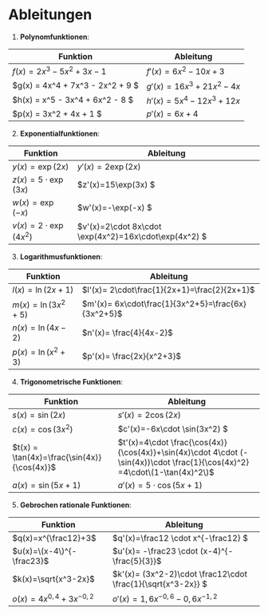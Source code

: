 # Ableitungen  

1. **Polynomfunktionen**:

|Funktion | Ableitung |
|-----| -----|
| $f(x) = 2x^3 - 5x^2 + 3x - 1$|      $f'(x)=6x^2-10x+3$|
| $g(x) = 4x^4 + 7x^3 - 2x^2 + 9  $|      $g'(x)=16x^3+21x^2-4x$|
|$h(x) = x^5 - 3x^4 + 6x^2 - 8 $|      $h'(x)=5x^4-12x^3+12x$|
| $p(x) = 3x^2 + 4x + 1     $|      $p'(x)=6x+4$|

2. **Exponentialfunktionen**:

|Funktion | Ableitung |
|-----|-----|
|$y(x) = \exp{(2x)}$ | $y'(x)=2\exp{(2x)}$|
|$z(x) = 5\cdot \exp{(3x)}$|$z'(x)=15\exp(3x) $|
|$w(x) = \exp{(-x)}$|$w'(x)=-\exp(-x) $|
|$v(x) = 2\cdot \exp{(4x^2)}$|$v'(x)=2\cdot 8x\cdot \exp(4x^2)=16x\cdot\exp(4x^2) $|

3. **Logarithmusfunktionen**:

|Funktion | Ableitung |
|-----|-----|
|$l(x) = \ln(2x + 1)$   |$l'(x)= 2\cdot\frac{1}{2x+1}=\frac{2}{2x+1}$|
|$m(x) = \ln(3x^2 + 5)$ |$m'(x)= 6x\cdot\frac{1}{3x^2+5}=\frac{6x}{3x^2+5}$|
|$n(x) = \ln(4x - 2)$   |$n'(x)= \frac{4}{4x-2}$|
|$p(x) = \ln(x^2 + 3)$  |$p'(x)= \frac{2x}{x^2+3}$|

4. **Trigonometrische Funktionen**:

|Funktion | Ableitung |
|-----| -----|
|$s(x) = \sin(2x)$   |$s'(x)= 2\cos(2x)$|
|$c(x) = \cos(3x^2)$ |$c'(x)=-6x\cdot \sin(3x^2) $|
|$t(x) = \tan(4x)=\frac{\sin(4x)}{\cos(4x)}$   |$t'(x)=4\cdot \frac{\cos(4x)}{\cos(4x)}+\sin(4x)\cdot 4\cdot (-\sin(4x))\cdot \frac{1}{\cos(4x)^2} =4\cdot\(1-\tan(4x)^2\)$|
|$a(x) = \sin(5x+1)$ |$a'(x)= 5\cdot \cos(5x+1)$|
  
5. **Gebrochen rationale Funktionen**:  

|Funktion | Ableitung |
|-----| -----|
|$q(x)=x^{\frac12}+3$ |$q'(x)=\frac12 \cdot x^{-\frac12} $|
|$u(x)=\(x-4\)^{-\frac23}$ |$u'(x)= -\frac23 \cdot (x-4)^{-\frac{5}{3}}$|
|$k(x)=\sqrt{x^3-2x}$ |$k'(x)= \(3x^2-2\)\cdot \frac12\cdot \frac{1}{\sqrt{x^3-2x}} $|
|$o(x)=4x^{0,4}+3x^{-0,2}$|$o'(x)= 1,6x^{-0,6} -0,6x^{-1,2}$|
